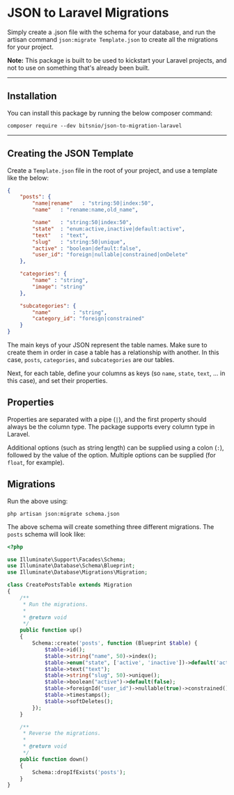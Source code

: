 # JSON to Laravel Migrations
Simply create a .json file with the schema for your database, and run the artisan command `json:migrate Template.json` to create all the migrations for your project.

**Note:** This package is built to be used to kickstart your Laravel projects, and not to use on something that's already been built.

----

## Installation
You can install this package by running the below composer command:
```
composer require --dev bitsnio/json-to-migration-laravel
```

----

## Creating the JSON Template
Create a `Template.json` file in the root of your project, and use a template like the below:
```json
{
    "posts": {
        "name|rename"   : "string:50|index:50",
        "name"   : "rename:name,old_name",

        "name"   : "string:50|index:50",        
        "state"  : "enum:active,inactive|default:active",
        "text"   : "text",
        "slug"   : "string:50|unique",
        "active" : "boolean|default:false",
        "user_id": "foreign|nullable|constrained|onDelete"
    },

    "categories": {
        "name" : "string",
        "image": "string"
    },

    "subcategories": {
        "name"       : "string",
        "category_id": "foreign|constrained"
    }
}
```
The main keys of your JSON represent the table names. Make sure to create them in order in case a table has a relationship with another. In this case, `posts`, `categories`, and `subcategories` are our tables.

Next, for each table, define your columns as keys (so `name`, `state`, `text`, ... in this case), and set their properties.

## Properties
Properties are separated with a pipe (`|`), and the first property should always be the column type. The package supports every column type in Laravel. 

Additional options (such as string length) can be supplied using a colon (`:`), followed by the value of the option. Multiple options can be supplied (for `float`, for example).

## Migrations
Run the above using:
```
php artisan json:migrate schema.json
```

The above schema will create something three different migrations. The `posts` schema will look like:
```php
<?php

use Illuminate\Support\Facades\Schema;
use Illuminate\Database\Schema\Blueprint;
use Illuminate\Database\Migrations\Migration;

class CreatePostsTable extends Migration
{
    /**
     * Run the migrations.
     *
     * @return void
     */
    public function up()
    {
        Schema::create('posts', function (Blueprint $table) {
            $table->id();
            $table->string("name", 50)->index();
            $table->enum("state", ['active', 'inactive'])->default('active');
            $table->text("text");
            $table->string("slug", 50)->unique();
            $table->boolean("active")->default(false);
            $table->foreignId("user_id")->nullable(true)->constrained()->onDelete('cascade');
            $table->timestamps();
            $table->softDeletes();
        });
    }

    /**
     * Reverse the migrations.
     *
     * @return void
     */
    public function down()
    {
        Schema::dropIfExists('posts');
    }
}
```








